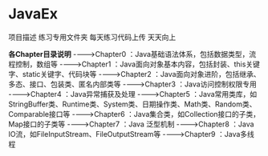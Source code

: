 # JavaEx
项目描述
练习专用文件夹
每天练习代码上传
天天向上

**********************各Chapter目录说明**********************
---->Chapter0 ：Java基础语法体系，包括数据类型，流程控制，数组等
---->Chapter1 ：Java面向对象基本内容，包括封装、this关键字、static关键字、代码块等
---->Chapter2 ：Java面向对象进阶，包括继承、多态、接口、包装类、匿名内部类等
---->Chapter3 ：Java访问控制权限专用
---->Chapter4 ：Java异常捕获及处理
---->Chapter5 ：Java常用类库，如StringBuffer类、Runtime类、System类、日期操作类、Math类、Random类、Comparable接口等
---->Chapter6 ：Java集合类，如Collection接口的子类，Map接口的子类等
---->Chapter7 ：Java 泛型机制
---->Chapter8 ：Java IO流，如FileInputStream、FileOutputStream等
---->Chapter9 ：Java多线程
